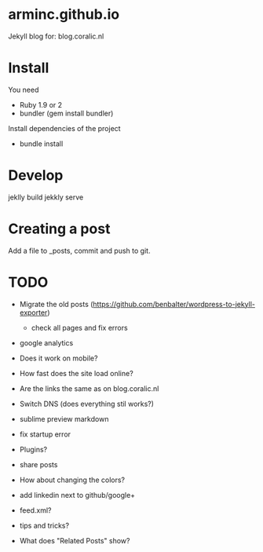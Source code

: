 arminc.github.io
================

Jekyll blog for: blog.coralic.nl

Install
=======
You need 
+ Ruby 1.9 or 2
+ bundler (gem install bundler)

Install dependencies of the project
+ bundle install

Develop
=======
jeklly build
jekkly serve

Creating a post
===============
Add a file to _posts, commit and push to git.

TODO
====
+ Migrate the old posts (https://github.com/benbalter/wordpress-to-jekyll-exporter)
	+ check all pages and fix errors
+ google analytics
+ Does it work on mobile?

+ How fast does the site load online?
+ Are the links the same as on blog.coralic.nl
+ Switch DNS (does everything stil works?)

+ sublime preview markdown
+ fix startup error

+ Plugins?
+ share posts
+ How about changing the colors?
+ add linkedin next to github/google+
+ feed.xml?
+ tips and tricks?
+ What does "Related Posts" show?